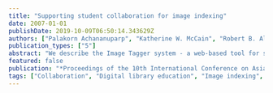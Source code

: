 ```yaml
---
title: "Supporting student collaboration for image indexing"
date: 2007-01-01
publishDate: 2019-10-09T06:50:14.343629Z
authors: ["Palakorn Achananuparp", "Katherine W. McCain", "Robert B. Allen"]
publication_types: ["5"]
abstract: "We describe the Image Tagger system - a web-based tool for supporting collaborative image indexing by students. The tool has been used in three successive graduate-level classes on content representation. To fully satisfy the class' requirements and provide support for student indexing activities, it was designed and developed iteratively in accordance with the feedback and suggestions from the students as well as the instructor. The tool was well received by most students. They expressed a positive opinion toward collaboration support and thought it enhanced the overall learning experience in the class' image indexing project."
featured: false
publication: "*Proceedings of the 10th International Conference on Asia-Pacific Digital Libraries - ICADL '07*"
tags: ["Collaboration", "Digital library education", "Image indexing", "Metadata", "Repositories", "User interfaces"]
---
```


